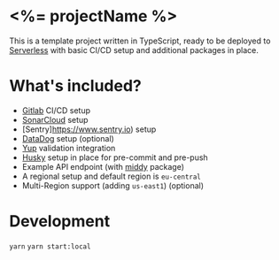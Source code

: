 # <%= projectName %>

This is a template project written in TypeScript, ready to be deployed to [Serverless](https://www.serverless.com) with basic CI/CD setup and additional packages in place.


# What's included?

- [Gitlab](https://www.gitlab.com) CI/CD setup
- [SonarCloud](https://www.sonarcloud.io) setup
- [Sentry]https://www.sentry.io) setup
- [DataDog](https://www.datadoghq.com/) setup (optional)
- [Yup](https://www.npmjs.com/package/yup) validation integration
- [Husky](https://github.com/typicode/husky) setup in place for pre-commit and pre-push
- Example API endpoint (with [middy](https://www.npmjs.com/package/middy) package)
- A regional setup and default region is `eu-central`
- Multi-Region support (adding `us-east1`) (optional)


# Development

`yarn`
`yarn start:local`

